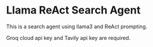 # Llama ReAct Search Agent

This is a search agent using llama3 and ReAct prompting.

Groq cloud api key and Tavily api key are required.